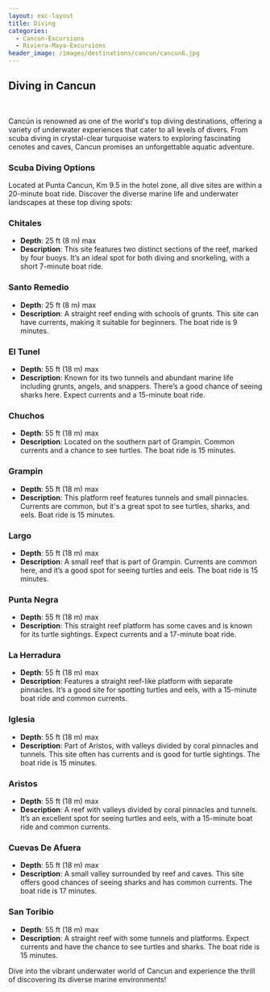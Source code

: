 ```yaml
---
layout: exc-layout
title: Diving
categories:
  - Cancun-Excursions
  - Riviera-Maya-Excursions
header_image: /images/destinations/cancun/cancun6.jpg
---
```

## Diving in Cancun

&nbsp;

Cancún is renowned as one of the world's top diving destinations, offering a variety of underwater experiences that cater to all levels of divers. From scuba diving in crystal-clear turquoise waters to exploring fascinating cenotes and caves, Cancun promises an unforgettable aquatic adventure.

### Scuba Diving Options

Located at Punta Cancun, Km 9.5 in the hotel zone, all dive sites are within a 20-minute boat ride. Discover the diverse marine life and underwater landscapes at these top diving spots:

### Chitales

- **Depth**: 25 ft (8 m) max  
- **Description**: This site features two distinct sections of the reef, marked by four buoys. It’s an ideal spot for both diving and snorkeling, with a short 7-minute boat ride.

### Santo Remedio

- **Depth**: 25 ft (8 m) max  
- **Description**: A straight reef ending with schools of grunts. This site can have currents, making it suitable for beginners. The boat ride is 9 minutes.

### El Tunel

- **Depth**: 55 ft (18 m) max  
- **Description**: Known for its two tunnels and abundant marine life including grunts, angels, and snappers. There’s a good chance of seeing sharks here. Expect currents and a 15-minute boat ride.

### Chuchos

- **Depth**: 55 ft (18 m) max  
- **Description**: Located on the southern part of Grampin. Common currents and a chance to see turtles. The boat ride is 15 minutes.

### Grampin

- **Depth**: 55 ft (18 m) max  
- **Description**: This platform reef features tunnels and small pinnacles. Currents are common, but it's a great spot to see turtles, sharks, and eels. Boat ride is 15 minutes.

### Largo

- **Depth**: 55 ft (18 m) max  
- **Description**: A small reef that is part of Grampin. Currents are common here, and it’s a good spot for seeing turtles and eels. The boat ride is 15 minutes.

### Punta Negra

- **Depth**: 55 ft (18 m) max  
- **Description**: This straight reef platform has some caves and is known for its turtle sightings. Expect currents and a 17-minute boat ride.

### La Herradura

- **Depth**: 55 ft (18 m) max  
- **Description**: Features a straight reef-like platform with separate pinnacles. It’s a good site for spotting turtles and eels, with a 15-minute boat ride and common currents.

### Iglesia

- **Depth**: 55 ft (18 m) max  
- **Description**: Part of Aristos, with valleys divided by coral pinnacles and tunnels. This site often has currents and is good for turtle sightings. The boat ride is 15 minutes.

### Aristos

- **Depth**: 55 ft (18 m) max  
- **Description**: A reef with valleys divided by coral pinnacles and tunnels. It’s an excellent spot for seeing turtles and eels, with a 15-minute boat ride and common currents.

### Cuevas De Afuera

- **Depth**: 55 ft (18 m) max  
- **Description**: A small valley surrounded by reef and caves. This site offers good chances of seeing sharks and has common currents. The boat ride is 17 minutes.

### San Toribio

- **Depth**: 55 ft (18 m) max  
- **Description**: A straight reef with some tunnels and platforms. Expect currents and have the chance to see turtles and sharks. The boat ride is 15 minutes.

Dive into the vibrant underwater world of Cancun and experience the thrill of discovering its diverse marine environments!


